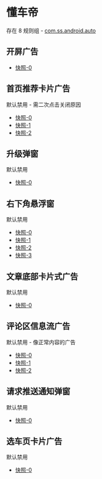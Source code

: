 # 懂车帝

存在 8 规则组 - [com.ss.android.auto](/src/apps/com.ss.android.auto.ts)

## 开屏广告

- [快照-0](https://i.gkd.li/import/12605327)

## 首页推荐卡片广告

默认禁用 - 需二次点击关闭原因

- [快照-0](https://i.gkd.li/import/12660816)
- [快照-1](https://i.gkd.li/import/13538627)
- [快照-2](https://i.gkd.li/import/12711589)

## 升级弹窗

默认禁用

- [快照-0](https://i.gkd.li/import/13534445)

## 右下角悬浮窗

默认禁用

- [快照-0](https://i.gkd.li/import/12798338)
- [快照-1](https://i.gkd.li/import/13535531)
- [快照-2](https://i.gkd.li/import/13535933)
- [快照-3](https://i.gkd.li/import/13535932)

## 文章底部卡片式广告

默认禁用

- [快照-0](https://i.gkd.li/import/12811597)

## 评论区信息流广告

默认禁用 - 像正常内容的广告

- [快照-0](https://i.gkd.li/import/12811459)
- [快照-1](https://i.gkd.li/import/12825865)
- [快照-2](https://i.gkd.li/import/12900666)

## 请求推送通知弹窗

默认禁用

- [快照-0](https://i.gkd.li/import/12840664)

## 选车页卡片广告

默认禁用

- [快照-0](https://i.gkd.li/import/13686928)
